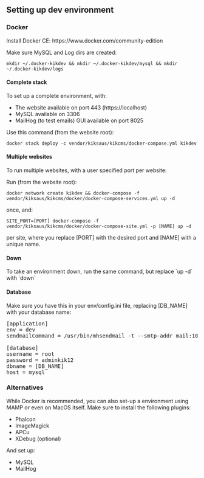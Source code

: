 <h2>Setting up dev environment</h2>

<h3>Docker</h3> 
<p>Install Docker CE: https://www.docker.com/community-edition</p>

Make sure MySQL and Log dirs are created:

`mkdir ~/.docker-kikdev && mkdir ~/.docker-kikdev/mysql && mkdir ~/.docker-kikdev/logs`

<h4>Complete stack</h4> 

<p>To set up a complete environment, with:</p>

<ul>
<li>The website available on port 443 (https://localhost)</li>
<li>MySQL available on 3306</li>
<li>MailHog (to test emails) GUI available on port 8025
</ul> 

<p>Use this command (from the website root):</p>

`docker stack deploy -c vendor/kiksaus/kikcms/docker-compose.yml kikdev`

<h4>Multiple websites</h4> 
<p>To run multiple websites, with a user specified port per website:</p>

Run (from the website root): 

`docker network create kikdev && docker-compose -f vendor/kiksaus/kikcms/docker/docker-compose-services.yml up -d`

once, and:

`SITE_PORT=[PORT] docker-compose -f vendor/kiksaus/kikcms/docker/docker-compose-site.yml -p [NAME] up -d`

per site, where you replace [PORT] with the desired port and [NAME] with a unique name.

<h4>Down</h4> 
To take an environment down, run the same command, but replace `up -d` with `down`

<h4>Database</h4>

Make sure you have this in your env/config.ini file, replacing [DB_NAME] with your database name:

<pre>
[application]
env = dev
sendmailCommand = /usr/bin/mhsendmail -t --smtp-addr mail:1025
 
[database]
username = root
password = adminkik12
dbname = [DB_NAME] 
host = mysql
</pre>
<h3>Alternatives</h3>
<p>While Docker is recommended, you can also set-up a environment using MAMP or even on 
MacOS itself. Make sure to install the following plugins:
</p>
<ul>
<li>Phalcon</li>
<li>ImageMagick</li>
<li>APCu</li>
<li>XDebug (optional)</li>
</ul>
And set up:
<ul>
<li>MySQL</li>
<li>MailHog</li>
</ul>